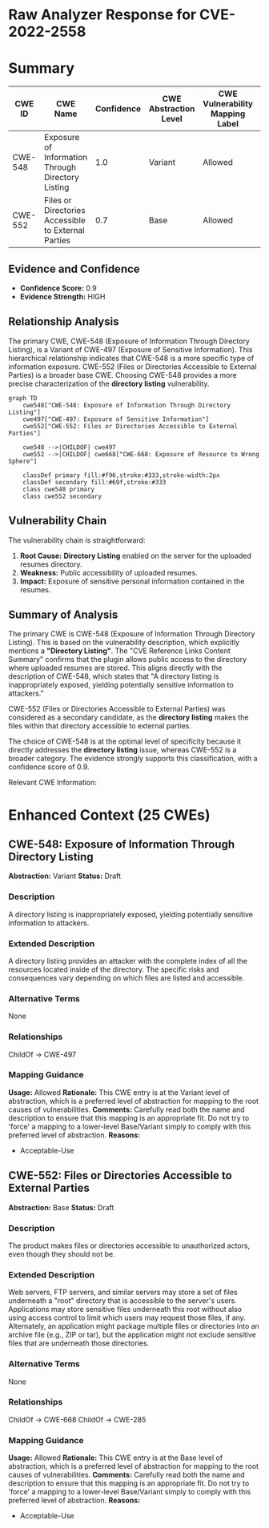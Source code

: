 # Raw Analyzer Response for CVE-2022-2558

# Summary
| CWE ID | CWE Name | Confidence | CWE Abstraction Level | CWE Vulnerability Mapping Label | CWE-Vulnerability Mapping Notes |
|---|---|---|---|---|---|
| CWE-548 | Exposure of Information Through Directory Listing | 1.0 | Variant | Allowed | Primary CWE |
| CWE-552 | Files or Directories Accessible to External Parties | 0.7 | Base | Allowed | Secondary Candidate |

## Evidence and Confidence

*   **Confidence Score:** 0.9
*   **Evidence Strength:** HIGH

## Relationship Analysis
The primary CWE, CWE-548 (Exposure of Information Through Directory Listing), is a Variant of CWE-497 (Exposure of Sensitive Information). This hierarchical relationship indicates that CWE-548 is a more specific type of information exposure. CWE-552 (Files or Directories Accessible to External Parties) is a broader base CWE. Choosing CWE-548 provides a more precise characterization of the **directory listing** vulnerability.

```mermaid
graph TD
    cwe548["CWE-548: Exposure of Information Through Directory Listing"]
    cwe497["CWE-497: Exposure of Sensitive Information"]
    cwe552["CWE-552: Files or Directories Accessible to External Parties"]
    
    cwe548 -->|CHILDOF| cwe497
    cwe552 -->|CHILDOF| cwe668["CWE-668: Exposure of Resource to Wrong Sphere"]
    
    classDef primary fill:#f96,stroke:#333,stroke-width:2px
    classDef secondary fill:#69f,stroke:#333
    class cwe548 primary
    class cwe552 secondary
```

## Vulnerability Chain
The vulnerability chain is straightforward:
1.  **Root Cause:** **Directory Listing** enabled on the server for the uploaded resumes directory.
2.  **Weakness:** Public accessibility of uploaded resumes.
3.  **Impact:** Exposure of sensitive personal information contained in the resumes.

## Summary of Analysis
The primary CWE is CWE-548 (Exposure of Information Through Directory Listing). This is based on the vulnerability description, which explicitly mentions a **"Directory Listing"**. The "CVE Reference Links Content Summary" confirms that the plugin allows public access to the directory where uploaded resumes are stored. This aligns directly with the description of CWE-548, which states that "A directory listing is inappropriately exposed, yielding potentially sensitive information to attackers."

CWE-552 (Files or Directories Accessible to External Parties) was considered as a secondary candidate, as the **directory listing** makes the files within that directory accessible to external parties.

The choice of CWE-548 is at the optimal level of specificity because it directly addresses the **directory listing** issue, whereas CWE-552 is a broader category. The evidence strongly supports this classification, with a confidence score of 0.9.

Relevant CWE Information:

# Enhanced Context (25 CWEs)

## CWE-548: Exposure of Information Through Directory Listing
**Abstraction:** Variant
**Status:** Draft

### Description
A directory listing is inappropriately exposed, yielding potentially sensitive information to attackers.

### Extended Description
A directory listing provides an attacker with the complete index of all the resources located inside of the directory. The specific risks and consequences vary depending on which files are listed and accessible.

### Alternative Terms
None

### Relationships
ChildOf -> CWE-497

### Mapping Guidance
**Usage:** Allowed
**Rationale:** This CWE entry is at the Variant level of abstraction, which is a preferred level of abstraction for mapping to the root causes of vulnerabilities.
**Comments:** Carefully read both the name and description to ensure that this mapping is an appropriate fit. Do not try to 'force' a mapping to a lower-level Base/Variant simply to comply with this preferred level of abstraction.
**Reasons:**
- Acceptable-Use

## CWE-552: Files or Directories Accessible to External Parties
**Abstraction:** Base
**Status:** Draft

### Description
The product makes files or directories accessible to unauthorized actors, even though they should not be.

### Extended Description


Web servers, FTP servers, and similar servers may store a set of files underneath a "root" directory that is accessible to the server's users. Applications may store sensitive files underneath this root without also using access control to limit which users may request those files, if any. Alternately, an application might package multiple files or directories into an archive file (e.g., ZIP or tar), but the application might not exclude sensitive files that are underneath those directories.

### Alternative Terms
None

### Relationships
ChildOf -> CWE-668
ChildOf -> CWE-285

### Mapping Guidance
**Usage:** Allowed
**Rationale:** This CWE entry is at the Base level of abstraction, which is a preferred level of abstraction for mapping to the root causes of vulnerabilities.
**Comments:** Carefully read both the name and description to ensure that this mapping is an appropriate fit. Do not try to 'force' a mapping to a lower-level Base/Variant simply to comply with this preferred level of abstraction.
**Reasons:**
- Acceptable-Use
